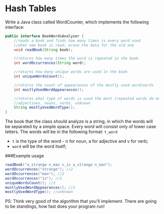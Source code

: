 Hash Tables
=====================
Write a Java class called WordCounter, which implements the following interface:

```Java
public interface BookWordsAnalyzer {
    //reads a book and finds how many times is every word used
    //when new book is read, erase the data for the old one 
    void readBook(String book);

    //returns how many times the word is repeated in the book
    int wordOccurrences(String word);

    //returns how many unique words are used in the book
    int uniqueWordsCount();

    //returns the count of appearances of the mostly used word/words
    int mostlyUsedWordAppearances();

    //returns what type of words is used the most (repeated words do matter)
    //adjectives, nouns, verbs, unknown
    String mostlyUsedWordType();
}
```

The book that the class should analyze is a string, in which the words will be separated
by a simple space. Every word will consist only of lower case letters. The words will be in the following format: `t_word` 
* `t` is the type of the word - n for noun, a for adjective and v for verb;
* `word` will be the word itself;

###Example usage

```Java
readBook("a_strange n_man v_is a_strange n_man");
wordOccurrences("strange"); //2
wordOccurrences("man"); //2
wordOccurrences("is"); //1
uniqueWordsCount(); //3
mostlyUsedWordAppearances(); //2
mostlyUsedWordType(); //unknown
```

PS: Think very good of the algorithm that you'll implement. There are going to be standings, how fast does your program run!